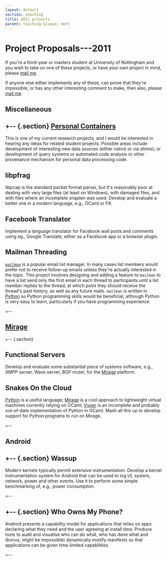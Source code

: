 ```yaml
---
layout: default
section: teaching
title: 2011 projects
parent: teaching &laquo; mort
---
```


Project Proposals---2011
========================

If you're a third-year or masters student at University of Nottingham
and you wish to take on one of these projects, or have your own
project in mind, please [mail me][e].

If anyone else either implements any of these, can prove that they're
impossible, or has any other interesting comment to make, then also,
please [mail me][e].


Miscellaneous
-------------

+-- {.section}
[Personal Containers][perscon] 
----

This is one of my current research projects, and I would be interested
in hearing any ideas for related student projects.  Possible areas
include development of interesting new data sources (either native or
via shims); or development of query systems or automated code analysis or
other provenance mechanism for personal data processing code.


libpfrag
--------

libpcap is the standard packet format parser, but it's reasonably poor
at dealing with very large files (at least on Windows), with damaged
files, and with files where an incomplete snaplen was used.  Develop
and evaluate a better one in a modern language, e.g., OCaml or F#.


Facebook Translator
-----

Implement a language translator for Facebook wall posts and comments
using eg., Google Translate, either as a Facebook app or a browser
plugin.


Mailman Threading
----

[`mailman`](http://www.gnu.org/software/mailman) is a popular email
list manager.  In many cases list members would prefer not to receive
follow-up emails unless they're actually interested in the topic.
This project involves designing and adding a feature to `mailman` to
have a list send only the first email in each thread to participants
*until* a list member replies to the thread, at which point they
should receive the thread's past history, as well as any future
mails.  `mailman` is written in [Python][] so Python programming
skills would be beneficial, although Python is very easy to learn,
particularly if you have programming experience.  

=--

[Mirage][]
----------

+-- {.section}

Functional Servers
------------------

Develop and evaluate some substantial piece of systems software, e.g.,
XMPP server, Wave server, BGP router, for the [Mirage][]
platform. 

Snakes On the Cloud
-------------------

[Python][] is a useful language; [Mirage][] is a cool approach to
lightweight virtual machines currently relying on OCaml; [Vyper][] is
an incomplete and probably out-of-date implementation of Python in
OCaml.  Mash all this up to develop support for Python programs to run
on Mirage.

=--


Android
-------

+-- {.section}
Wassup
------

Modern kernels typically permit extensive instrumentation.  Develop a
kernel instrumentation system for Android that can be used to log UI,
system, network, power and other events.  Use it to perform some
simple benchmarking of, e.g., power consumption.

=--

+-- {.section}
Who Owns My Phone?
------------------

Android presents a capability model for applications that relies on
apps declaring what they need and the user agreeing at install time.
Produce tools to audit and visualise who can do what, who has done
what and (bonus, might be impossible) dynamically modify manifests so
that applications can be given time-limited capabilities.

=--

[perscon]: http://perscon.net/
[Python]: http://www.python.org/
[Mirage]: http://openmirage.org/
[Vyper]: http://got.net/~landauer/sw/vyper_readme.html
[e]: mailto:richard.mortier@nottingham.ac.uk
